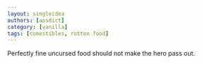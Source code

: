 ```yaml
---
layout: singleidea
authors: [aosdict]
category: [vanilla]
tags: [comestibles, rotten food]
---
```

Perfectly fine uncursed food should not make the hero pass out.
